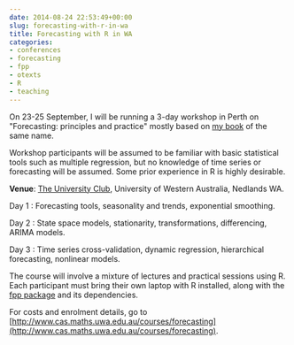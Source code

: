 ```yaml
---
date: 2014-08-24 22:53:49+00:00
slug: forecasting-with-r-in-wa
title: Forecasting with R in WA
categories:
- conferences
- forecasting
- fpp
- otexts
- R
- teaching
---
```


On 23-25 September, I will be running a 3-day workshop in Perth on "Forecasting: principles and practice" mostly based on [my book](http://www.otexts.org/fpp) of the same name.

Workshop participants will be assumed to be familiar with basic statistical tools such as multiple regression, but no knowledge of time series or forecasting will be assumed. Some prior experience in R is highly desirable.

**Venue**: [The University Club](https://universityclub.uwa.edu.au/), University of Western Australia, Nedlands WA.

Day 1
:    Forecasting tools, seasonality and trends, exponential smoothing.

Day 2
:    State space models, stationarity, transformations, differencing, ARIMA models.

Day 3
:    Time series cross-validation, dynamic regression, hierarchical forecasting, nonlinear models.

The course will involve a mixture of lectures and practical sessions using R. Each participant must bring their own laptop with R installed, along with the [fpp package](http://cran.r-project.org/package=fpp) and its dependencies.

For costs and enrolment details, go to
[http://www.cas.maths.uwa.edu.au/courses/forecasting](http://www.cas.maths.uwa.edu.au/courses/forecasting).
